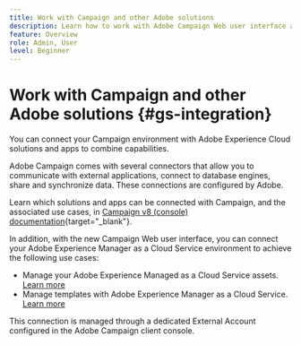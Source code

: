 ```yaml
---
title: Work with Campaign and other Adobe solutions
description: Learn how to work with Adobe Campaign Web user interface and Adobe Experience Cloud solutions and apps
feature: Overview
role: Admin, User
level: Beginner
---
```

# Work with Campaign and other Adobe solutions {#gs-integration}

You can connect your Campaign environment with Adobe Experience Cloud solutions and apps to combine capabilities.

Adobe Campaign comes with several connectors that allow you to communicate with external applications, connect to database engines, share and synchronize data. These connections are configured by Adobe.

Learn which solutions and apps can be connected with Campaign, and the associated use cases, in [Campaign v8 (console) documentation](https://experienceleague.adobe.com/docs/campaign/campaign-v8/connect/integration.html){target="_blank"}.

In addition, with the new Campaign Web user interface, you can connect your Adobe Experience Manager as a Cloud Service environment to achieve the following use cases:

* Manage your Adobe Experience Managed as a Cloud Service assets. [Learn more](aem-assets.md)
* Manage templates with Adobe Experience Manager as a Cloud Service. [Learn more](aem-content.md)

This connection is managed through a dedicated External Account configured in the Adobe Campaign client console.